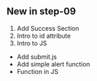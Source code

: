## New in step-09

1. Add Success Section
2. Intro to id attribute
3. Intro to JS
 * Add submit.js
 * Add simple alert function
 * Function in JS